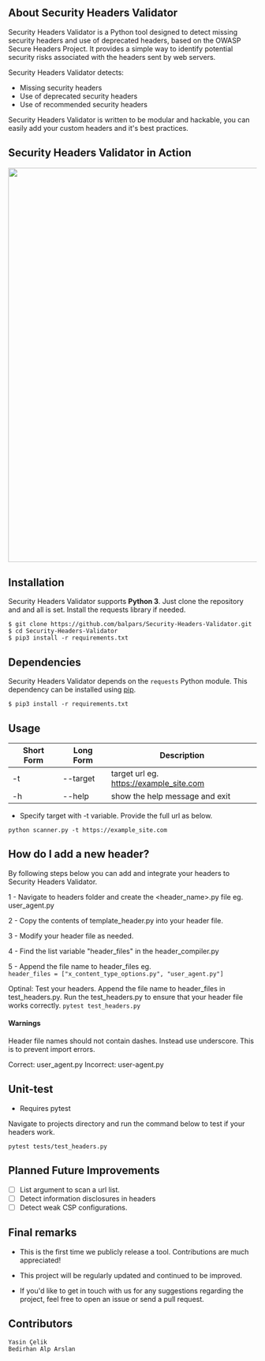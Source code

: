 

## About Security Headers Validator

Security Headers Validator is a Python tool designed to detect missing security headers and use of deprecated headers, based on the OWASP Secure Headers Project. 
It provides a simple way to identify potential security risks associated with the headers sent by web servers.

Security Headers Validator detects:
 - Missing security headers
 - Use of deprecated security headers
 - Use of recommended security headers

Security Headers Validator is written to be modular and hackable, you can easily add your custom headers and it's best practices.

## Security Headers Validator in Action

<img src="[demo](https://github.com/balpars/Security-Headers-Validator/assets/89816332/3d97d11a-7033-4fe6-b864-87a695d22d7a)" width=800px>

## Installation

Security Headers Validator supports **Python 3**. Just clone the repository and and all is set. Install the requests library if needed.

```
$ git clone https://github.com/balpars/Security-Headers-Validator.git
$ cd Security-Headers-Validator
$ pip3 install -r requirements.txt
```

## Dependencies

Security Headers Validator depends on the `requests` Python module. 
This dependency can be installed using [pip](https://pypi.python.org/pypi/pip).
```
$ pip3 install -r requirements.txt
```

## Usage

Short Form    | Long Form | Description
------------- |-----------|-------------
-t            | --target  | target url eg. https://example_site.com
-h            | --help    | show the help message and exit


* Specify target with -t variable. Provide the full url as below.

`python scanner.py -t https://example_site.com`

## How do I add a new header?

By following steps below you can add and integrate your headers to Security Headers Validator.

1 - Navigate to headers folder and create the <header_name>.py file eg. user_agent.py

2 - Copy the contents of template_header.py into your header file.

3 - Modify your header file as needed.

4 - Find the list variable "header_files" in the header_compiler.py

5 - Append the file name to header_files eg.   
    ```
    header_files = ["x_content_type_options.py", "user_agent.py"]
    ```

Optinal: Test your headers. Append the file name to header_files in test_headers.py. 
Run the test_headers.py to ensure that your header file works correctly. 
    ```
    pytest test_headers.py
    ```

#### Warnings
Header file names should not contain dashes. Instead use underscore. This is to prevent import errors.

Correct: user_agent.py
Incorrect: user-agent.py


## Unit-test

* Requires pytest

Navigate to projects directory and run the command below to test if your
headers work.

`pytest tests/test_headers.py`

## Planned Future Improvements

- [ ] List argument to scan a url list.
- [ ] Detect information disclosures in headers
- [ ] Detect weak CSP configurations.

## Final remarks
- This is the first time we publicly release a tool. Contributions are much appreciated!

- This project will be regularly updated and continued to be improved.

- If you'd like to get in touch with us for any suggestions regarding the project, feel free to open an issue or send a pull request.

## Contributors
```
Yasin Çelik
Bedirhan Alp Arslan
```
